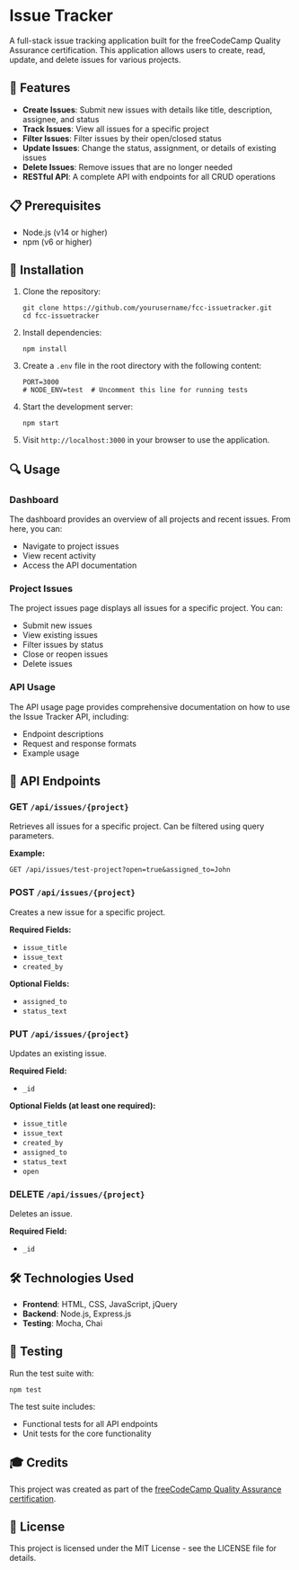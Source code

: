 # Issue Tracker

A full-stack issue tracking application built for the freeCodeCamp Quality Assurance certification. This application allows users to create, read, update, and delete issues for various projects.

## 🌟 Features

- **Create Issues**: Submit new issues with details like title, description, assignee, and status
- **Track Issues**: View all issues for a specific project
- **Filter Issues**: Filter issues by their open/closed status
- **Update Issues**: Change the status, assignment, or details of existing issues
- **Delete Issues**: Remove issues that are no longer needed
- **RESTful API**: A complete API with endpoints for all CRUD operations

## 📋 Prerequisites

- Node.js (v14 or higher)
- npm (v6 or higher)

## 🚀 Installation

1. Clone the repository:
   ```
   git clone https://github.com/yourusername/fcc-issuetracker.git
   cd fcc-issuetracker
   ```

2. Install dependencies:
   ```
   npm install
   ```

3. Create a `.env` file in the root directory with the following content:
   ```
   PORT=3000
   # NODE_ENV=test  # Uncomment this line for running tests
   ```

4. Start the development server:
   ```
   npm start
   ```

5. Visit `http://localhost:3000` in your browser to use the application.

## 🔍 Usage

### Dashboard

The dashboard provides an overview of all projects and recent issues. From here, you can:
- Navigate to project issues
- View recent activity
- Access the API documentation

### Project Issues

The project issues page displays all issues for a specific project. You can:
- Submit new issues
- View existing issues
- Filter issues by status
- Close or reopen issues
- Delete issues

### API Usage

The API usage page provides comprehensive documentation on how to use the Issue Tracker API, including:
- Endpoint descriptions
- Request and response formats
- Example usage

## 📡 API Endpoints

### GET `/api/issues/{project}`
Retrieves all issues for a specific project. Can be filtered using query parameters.

**Example:**
```
GET /api/issues/test-project?open=true&assigned_to=John
```

### POST `/api/issues/{project}`
Creates a new issue for a specific project.

**Required Fields:**
- `issue_title`
- `issue_text`
- `created_by`

**Optional Fields:**
- `assigned_to`
- `status_text`

### PUT `/api/issues/{project}`
Updates an existing issue.

**Required Field:**
- `_id`

**Optional Fields (at least one required):**
- `issue_title`
- `issue_text`
- `created_by`
- `assigned_to`
- `status_text`
- `open`

### DELETE `/api/issues/{project}`
Deletes an issue.

**Required Field:**
- `_id`

## 🛠️ Technologies Used

- **Frontend**: HTML, CSS, JavaScript, jQuery
- **Backend**: Node.js, Express.js
- **Testing**: Mocha, Chai

## 🧪 Testing

Run the test suite with:
```
npm test
```

The test suite includes:
- Functional tests for all API endpoints
- Unit tests for the core functionality

## 🎓 Credits

This project was created as part of the [freeCodeCamp Quality Assurance certification](https://www.freecodecamp.org/learn/quality-assurance/).

## 📄 License

This project is licensed under the MIT License - see the LICENSE file for details.
